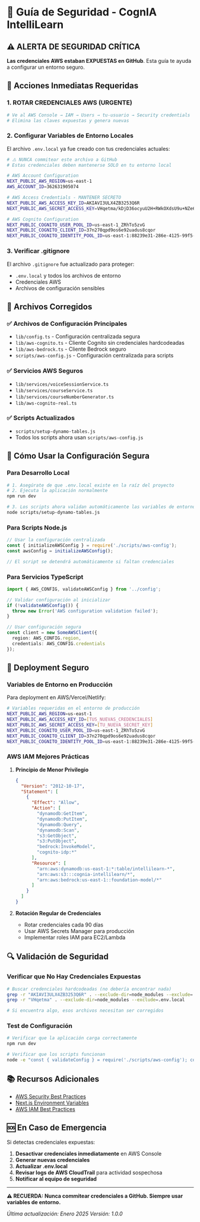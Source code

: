 # 🔐 Guía de Seguridad - CognIA IntelliLearn

## ⚠️ ALERTA DE SEGURIDAD CRÍTICA

**Las credenciales AWS estaban EXPUESTAS en GitHub**. Esta guía te ayuda a configurar un entorno seguro.

## 🚨 Acciones Inmediatas Requeridas

### 1. **ROTAR CREDENCIALES AWS** (URGENTE)
```bash
# Ve al AWS Console → IAM → Users → tu-usuario → Security credentials
# Elimina las claves expuestas y genera nuevas
```

### 2. **Configurar Variables de Entorno Locales**

El archivo `.env.local` ya fue creado con tus credenciales actuales:

```bash
# ⚠️ NUNCA commitear este archivo a GitHub
# Estas credenciales deben mantenerse SOLO en tu entorno local

# AWS Account Configuration
NEXT_PUBLIC_AWS_REGION=us-east-1
AWS_ACCOUNT_ID=362631905074

# AWS Access Credentials - MANTENER SECRETO
NEXT_PUBLIC_AWS_ACCESS_KEY_ID=AKIAVI3ULX4ZB3253Q6R
NEXT_PUBLIC_AWS_SECRET_ACCESS_KEY=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

# AWS Cognito Configuration
NEXT_PUBLIC_COGNITO_USER_POOL_ID=us-east-1_ZRhTo5zvG
NEXT_PUBLIC_COGNITO_CLIENT_ID=37n270qpd9os6e92uadus8cqor
NEXT_PUBLIC_COGNITO_IDENTITY_POOL_ID=us-east-1:88239e31-286e-4125-99f5-691dd32b45fe
```

### 3. **Verificar .gitignore**

El archivo `.gitignore` fue actualizado para proteger:
- `.env.local` y todos los archivos de entorno
- Credenciales AWS
- Archivos de configuración sensibles

## 📁 Archivos Corregidos

### ✅ Archivos de Configuración Principales
- `lib/config.ts` - Configuración centralizada segura
- `lib/aws-cognito.ts` - Cliente Cognito sin credenciales hardcodeadas
- `lib/aws-bedrock.ts` - Cliente Bedrock seguro
- `scripts/aws-config.js` - Configuración centralizada para scripts

### ✅ Servicios AWS Seguros
- `lib/services/voiceSessionService.ts`
- `lib/services/courseService.ts`
- `lib/services/courseNumberGenerator.ts`
- `lib/aws-cognito-real.ts`

### ✅ Scripts Actualizados
- `scripts/setup-dynamo-tables.js`
- Todos los scripts ahora usan `scripts/aws-config.js`

## 🔧 Cómo Usar la Configuración Segura

### Para Desarrollo Local
```bash
# 1. Asegúrate de que .env.local existe en la raíz del proyecto
# 2. Ejecuta la aplicación normalmente
npm run dev

# 3. Los scripts ahora validan automáticamente las variables de entorno
node scripts/setup-dynamo-tables.js
```

### Para Scripts Node.js
```javascript
// Usar la configuración centralizada
const { initializeAWSConfig } = require('./scripts/aws-config');
const awsConfig = initializeAWSConfig();

// El script se detendrá automáticamente si faltan credenciales
```

### Para Servicios TypeScript
```typescript
import { AWS_CONFIG, validateAWSConfig } from '../config';

// Validar configuración al inicializar
if (!validateAWSConfig()) {
  throw new Error('AWS configuration validation failed');
}

// Usar configuración segura
const client = new SomeAWSClient({
  region: AWS_CONFIG.region,
  credentials: AWS_CONFIG.credentials
});
```

## 🚀 Deployment Seguro

### Variables de Entorno en Producción

Para deployment en AWS/Vercel/Netlify:

```bash
# Variables requeridas en el entorno de producción
NEXT_PUBLIC_AWS_REGION=us-east-1
NEXT_PUBLIC_AWS_ACCESS_KEY_ID=[TUS_NUEVAS_CREDENCIALES]
NEXT_PUBLIC_AWS_SECRET_ACCESS_KEY=[TU_NUEVA_SECRET_KEY]
NEXT_PUBLIC_COGNITO_USER_POOL_ID=us-east-1_ZRhTo5zvG
NEXT_PUBLIC_COGNITO_CLIENT_ID=37n270qpd9os6e92uadus8cqor
NEXT_PUBLIC_COGNITO_IDENTITY_POOL_ID=us-east-1:88239e31-286e-4125-99f5-691dd32b45fe
```

### AWS IAM Mejores Prácticas

1. **Principio de Menor Privilegio**
   ```json
   {
     "Version": "2012-10-17",
     "Statement": [
       {
         "Effect": "Allow",
         "Action": [
           "dynamodb:GetItem",
           "dynamodb:PutItem",
           "dynamodb:Query",
           "dynamodb:Scan",
           "s3:GetObject",
           "s3:PutObject",
           "bedrock:InvokeModel",
           "cognito-idp:*"
         ],
         "Resource": [
           "arn:aws:dynamodb:us-east-1:*:table/intellilearn-*",
           "arn:aws:s3:::cognia-intellilearn/*",
           "arn:aws:bedrock:us-east-1::foundation-model/*"
         ]
       }
     ]
   }
   ```

2. **Rotación Regular de Credenciales**
   - Rotar credenciales cada 90 días
   - Usar AWS Secrets Manager para producción
   - Implementar roles IAM para EC2/Lambda

## 🔍 Validación de Seguridad

### Verificar que No Hay Credenciales Expuestas
```bash
# Buscar credenciales hardcodeadas (no debería encontrar nada)
grep -r "AKIAVI3ULX4ZB3253Q6R" . --exclude-dir=node_modules --exclude=.env.local
grep -r "VHqetma" . --exclude-dir=node_modules --exclude=.env.local

# Si encuentra algo, esos archivos necesitan ser corregidos
```

### Test de Configuración
```bash
# Verificar que la aplicación carga correctamente
npm run dev

# Verificar que los scripts funcionan
node -e "const { validateConfig } = require('./scripts/aws-config'); console.log(validateConfig() ? '✅ OK' : '❌ FAIL');"
```

## 📚 Recursos Adicionales

- [AWS Security Best Practices](https://aws.amazon.com/security/security-resources/)
- [Next.js Environment Variables](https://nextjs.org/docs/basic-features/environment-variables)
- [AWS IAM Best Practices](https://docs.aws.amazon.com/IAM/latest/UserGuide/best-practices.html)

## 🆘 En Caso de Emergencia

Si detectas credenciales expuestas:

1. **Desactivar credenciales inmediatamente** en AWS Console
2. **Generar nuevas credenciales**
3. **Actualizar .env.local**
4. **Revisar logs de AWS CloudTrail** para actividad sospechosa
5. **Notificar al equipo de seguridad**

---

**⚠️ RECUERDA: Nunca commitear credenciales a GitHub. Siempre usar variables de entorno.**

*Última actualización: Enero 2025*
*Versión: 1.0.0* 